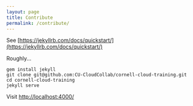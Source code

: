 ```yaml
---
layout: page
title: Contribute
permalink: /contribute/
---
```


See [https://jekyllrb.com/docs/quickstart/](https://jekyllrb.com/docs/quickstart/)

Roughly...

```
gem install jekyll
git clone git@github.com:CU-CloudCollab/cornell-cloud-training.git
cd cornell-cloud-training
jekyll serve
```

Visit [http://localhost:4000/](http://localhost:4000/)
